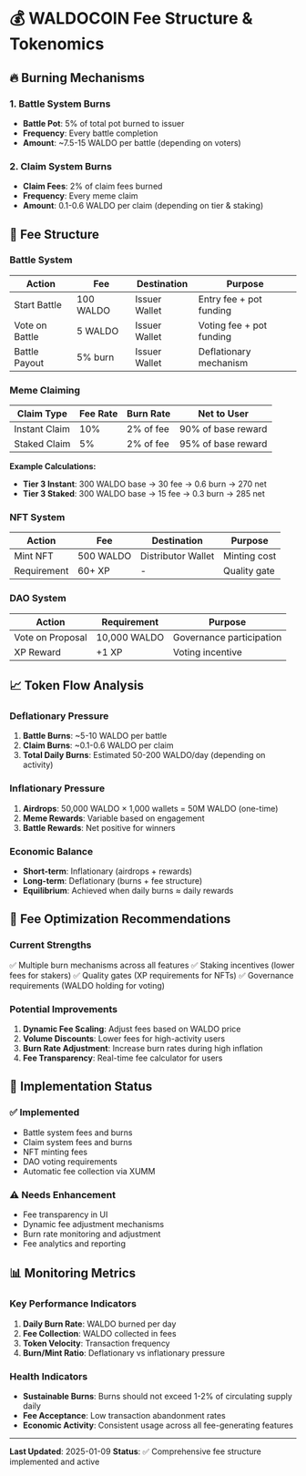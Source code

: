 # 💰 WALDOCOIN Fee Structure & Tokenomics

## 🔥 **Burning Mechanisms**

### **1. Battle System Burns**
- **Battle Pot**: 5% of total pot burned to issuer
- **Frequency**: Every battle completion
- **Amount**: ~7.5-15 WALDO per battle (depending on voters)

### **2. Claim System Burns**  
- **Claim Fees**: 2% of claim fees burned
- **Frequency**: Every meme claim
- **Amount**: 0.1-0.6 WALDO per claim (depending on tier & staking)

## 💸 **Fee Structure**

### **Battle System**
| Action | Fee | Destination | Purpose |
|--------|-----|-------------|---------|
| Start Battle | 100 WALDO | Issuer Wallet | Entry fee + pot funding |
| Vote on Battle | 5 WALDO | Issuer Wallet | Voting fee + pot funding |
| Battle Payout | 5% burn | Issuer Wallet | Deflationary mechanism |

### **Meme Claiming**
| Claim Type | Fee Rate | Burn Rate | Net to User |
|------------|----------|-----------|-------------|
| Instant Claim | 10% | 2% of fee | 90% of base reward |
| Staked Claim | 5% | 2% of fee | 95% of base reward |

**Example Calculations:**
- **Tier 3 Instant**: 300 WALDO base → 30 fee → 0.6 burn → 270 net
- **Tier 3 Staked**: 300 WALDO base → 15 fee → 0.3 burn → 285 net

### **NFT System**
| Action | Fee | Destination | Purpose |
|--------|-----|-------------|---------|
| Mint NFT | 500 WALDO | Distributor Wallet | Minting cost |
| Requirement | 60+ XP | - | Quality gate |

### **DAO System**
| Action | Requirement | Purpose |
|--------|-------------|---------|
| Vote on Proposal | 10,000 WALDO | Governance participation |
| XP Reward | +1 XP | Voting incentive |

## 📈 **Token Flow Analysis**

### **Deflationary Pressure**
1. **Battle Burns**: ~5-10 WALDO per battle
2. **Claim Burns**: ~0.1-0.6 WALDO per claim  
3. **Total Daily Burns**: Estimated 50-200 WALDO/day (depending on activity)

### **Inflationary Pressure**
1. **Airdrops**: 50,000 WALDO × 1,000 wallets = 50M WALDO (one-time)
2. **Meme Rewards**: Variable based on engagement
3. **Battle Rewards**: Net positive for winners

### **Economic Balance**
- **Short-term**: Inflationary (airdrops + rewards)
- **Long-term**: Deflationary (burns + fee structure)
- **Equilibrium**: Achieved when daily burns ≈ daily rewards

## 🎯 **Fee Optimization Recommendations**

### **Current Strengths**
✅ Multiple burn mechanisms across all features
✅ Staking incentives (lower fees for stakers)
✅ Quality gates (XP requirements for NFTs)
✅ Governance requirements (WALDO holding for voting)

### **Potential Improvements**
1. **Dynamic Fee Scaling**: Adjust fees based on WALDO price
2. **Volume Discounts**: Lower fees for high-activity users
3. **Burn Rate Adjustment**: Increase burn rates during high inflation
4. **Fee Transparency**: Real-time fee calculator for users

## 🔧 **Implementation Status**

### **✅ Implemented**
- Battle system fees and burns
- Claim system fees and burns  
- NFT minting fees
- DAO voting requirements
- Automatic fee collection via XUMM

### **⚠️ Needs Enhancement**
- Fee transparency in UI
- Dynamic fee adjustment mechanisms
- Burn rate monitoring and adjustment
- Fee analytics and reporting

## 📊 **Monitoring Metrics**

### **Key Performance Indicators**
1. **Daily Burn Rate**: WALDO burned per day
2. **Fee Collection**: WALDO collected in fees
3. **Token Velocity**: Transaction frequency
4. **Burn/Mint Ratio**: Deflationary vs inflationary pressure

### **Health Indicators**
- **Sustainable Burns**: Burns should not exceed 1-2% of circulating supply daily
- **Fee Acceptance**: Low transaction abandonment rates
- **Economic Activity**: Consistent usage across all fee-generating features

---

**Last Updated**: 2025-01-09
**Status**: ✅ Comprehensive fee structure implemented and active
